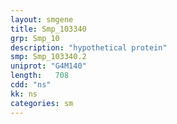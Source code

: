 ```yaml
---
layout: smgene
title: Smp_103340
grp: Smp_10
description: "hypothetical protein"
smp: Smp_103340.2
uniprot: "G4M140"
length:   708
cdd: "ns"
kk: ns
categories: sm
---
```

